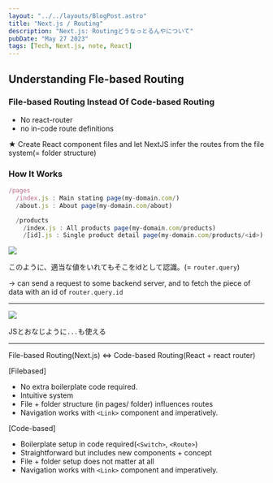 ```yaml
---
layout: "../../layouts/BlogPost.astro"
title: "Next.js / Routing"
description: "Next.js: Routingどうなっとるんやについて"
pubDate: "May 27 2023"
tags: [Tech, Next.js, note, React]
---
```

## Understanding Fle-based Routing

### File-based Routing Instead Of Code-based Routing

- No react-router
- no in-code route definitions

★ Create React component files and let NextJS infer the routes from the file system(= folder structure)

### How It Works

``` js
/pages
  /index.js : Main stating page(my-domain.com/)
  /about.js : About page(my-domain.com/about)

  /products
    /index.js : All products page(my-domain.com/products)
    /[id].js : Single product detail page(my-domain.com/products/<id>)
```

![](/assets/id.png)

このように、適当な値をいれてもそこをidとして認識。(= `router.query`)

→ can send a request to some backend server, and to fetch the piece of data with an id of `router.query.id`

---

![](/assets/slug.png)

JSとおなじように`...`も使える

---

File-based Routing(Next.js) <=> Code-based Routing(React + react router)

[Filebased]

- No extra boilerplate code required.
- Intuitive system
- File + folder structure (in pages/ folder) influences routes
- Navigation works with `<Link>` component and imperatively.

[Code-based]

- Boilerplate setup in code required(`<Switch>`, `<Route>`)
- Straightforward but includes new components + concept
- File + folder setup does not matter at all
- Navigation works with `<Link>` component and imperatively.
